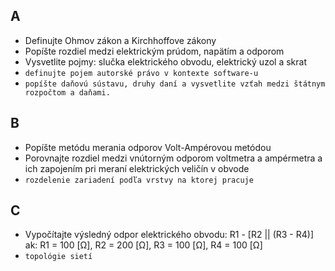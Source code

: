 ## A
- Definujte Ohmov zákon a Kirchhoffove zákony
- Popíšte rozdiel medzi elektrickým prúdom, napätím a odporom
- Vysvetlite pojmy: slučka elektrického obvodu, elektrický uzol a skrat
- `definujte pojem autorské právo v kontexte software-u`
- `popíšte daňovú sústavu, druhy daní a vysvetlite vzťah medzi štátnym rozpočtom a daňami.`
## B
- Popíšte metódu merania odporov Volt-Ampérovou metódou
- Porovnajte rozdiel medzi vnútorným odporom voltmetra a ampérmetra a ich zapojením pri meraní elektrických veličín v obvode
- `rozdelenie zariadení podľa vrstvy na ktorej pracuje`
## C
- Vypočítajte výsledný odpor elektrického obvodu: R1 - \[R2 || (R3 - R4)] ak: R1 = 100 \[Ω], R2 = 200 \[Ω], R3 = 100 \[Ω], R4 = 100 \[Ω]
- `topológie sietí`